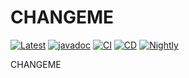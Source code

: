 # CHANGEME
[![Latest](https://maven-badges.herokuapp.com/maven-central/dev.sympho/CHANGEME/badge.svg)](https://search.maven.org/artifact/dev.sympho/CHANGEME) [![javadoc](https://javadoc.io/badge2/dev.sympho/CHANGEME/javadoc.svg)](https://javadoc.io/doc/dev.sympho/CHANGEME) [![CI](https://github.com/tmarback/CHANGEME/actions/workflows/ci.yml/badge.svg?branch=main)](https://github.com/tmarback/CHANGEME/actions/workflows/ci.yml) [![CD](https://github.com/tmarback/CHANGEME/actions/workflows/cd.yml/badge.svg)](https://github.com/tmarback/CHANGEME/actions/workflows/cd.yml) [![Nightly](https://github.com/tmarback/CHANGEME/actions/workflows/nightly.yml/badge.svg)](https://github.com/tmarback/CHANGEME/actions/workflows/nightly.yml)

CHANGEME
